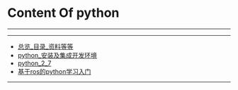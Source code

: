 # Content Of python
****
****
  - [总览_目录_资料等等](0.总览_目录_资料等等.md)
  - [python_安装及集成开发环境](1.python_安装及集成开发环境.md)
  - [python_2_7](2.python_2_7.md)
  - [基于ros的python学习入门](3.基于ros的python学习入门.md)
****
